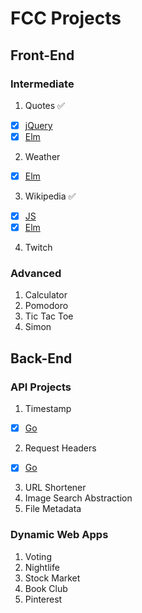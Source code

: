 # FCC Projects

## Front-End
### Intermediate

1. Quotes :white_check_mark:
 - [x] [jQuery](http://quotes-js.frenata.net)
 - [x] [Elm](http://quotes-elm.frenata.net)
2. Weather
 - [x] [Elm](http://weather-elm.frenata.net)
3. Wikipedia :white_check_mark:
 - [x] [JS](http://wiki-js.frenata.net)
 - [x] [Elm](http://wiki-elm.frenata.net)
4. Twitch

### Advanced

1. Calculator
2. Pomodoro
3. Tic Tac Toe
4. Simon

## Back-End 
### API Projects

1. Timestamp
 - [x] [Go](https://timestamp-go.herokuapp.com/)
2. Request Headers
 - [x] [Go](https://request-headers-go.herokuapp.com/)
3. URL Shortener
4. Image Search Abstraction
5. File Metadata

### Dynamic Web Apps

1. Voting
2. Nightlife
3. Stock Market
4. Book Club
5. Pinterest
